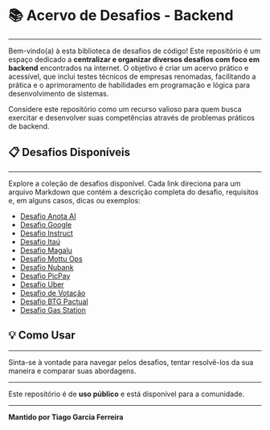 # 📚 Acervo de Desafios - Backend

---

Bem-vindo(a) à esta biblioteca de desafios de código! Este repositório é um espaço dedicado a **centralizar e organizar diversos desafios com foco em backend** encontrados na internet. O objetivo é criar um acervo prático e acessível, que inclui testes técnicos de empresas renomadas, facilitando a prática e o aprimoramento de habilidades em programação e lógica para desenvolvimento de sistemas.

Considere este repositório como um recurso valioso para quem busca exercitar e desenvolver suas competências através de problemas práticos de backend.

## 📋 Desafios Disponíveis

---

Explore a coleção de desafios disponível. Cada link direciona para um arquivo Markdown que contém a descrição completa do desafio, requisitos e, em alguns casos, dicas ou exemplos:

* [Desafio Anota AI](https://github.com/tiagogarciaferreira/challenges/blob/main/anotaai-challenge.md)
* [Desafio Google](https://github.com/tiagogarciaferreira/challenges/blob/main/google-challenge.md)
* [Desafio Instruct](https://github.com/tiagogarciaferreira/challenges/blob/main/instruct-challenge.md)
* [Desafio Itaú](https://github.com/tiagogarciaferreira/challenges/blob/main/itau-challenge.md)
* [Desafio Magalu](https://github.com/tiagogarciaferreira/challenges/blob/main/magalu-challenge.md)
* [Desafio Mottu Ops](https://github.com/tiagogarciaferreira/challenges/blob/main/mottu-ops-challenge.md)
* [Desafio Nubank](https://github.com/tiagogarciaferreira/challenges/blob/main/nubank-challenge.md)
* [Desafio PicPay](https://github.com/tiagogarciaferreira/challenges/blob/main/picpay-challenge.md)
* [Desafio Uber](https://github.com/tiagogarciaferreira/challenges/blob/main/uber-challenge.md)
* [Desafio de Votação](https://github.com/tiagogarciaferreira/challenges/blob/main/voting-challenge.md)
* [Desafio BTG Pactual](https://github.com/tiagogarciaferreira/challenges/blob/main/btg-pactual-challenge.md)
* [Desafio Gas Station](https://github.com/tiagogarciaferreira/challenges/blob/main/gas-station-challenge.md)

## 💡 Como Usar

---

Sinta-se à vontade para navegar pelos desafios, tentar resolvê-los da sua maneira e comparar suas abordagens.

---

Este repositório é de **uso público** e está disponível para a comunidade.

---

**Mantido por Tiago Garcia Ferreira**
